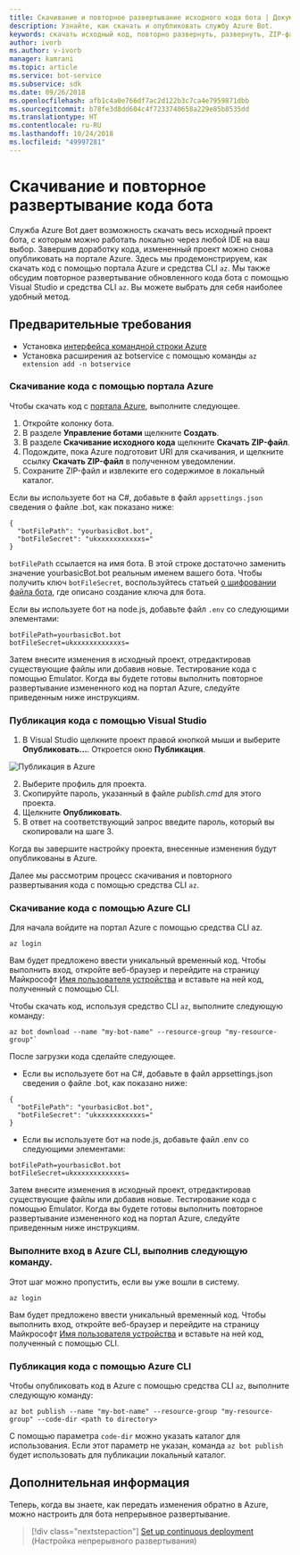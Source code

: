 ```yaml
---
title: Скачивание и повторное развертывание исходного кода бота | Документация Майкрософт
description: Узнайте, как скачать и опубликовать службу Azure Bot.
keywords: скачать исходный код, повторно развернуть, развернуть, ZIP-файл, опубликовать
author: ivorb
ms.author: v-ivorb
manager: kamrani
ms.topic: article
ms.service: bot-service
ms.subservice: sdk
ms.date: 09/26/2018
ms.openlocfilehash: afb1c4a0e766df7ac2d122b3c7ca4e7959871dbb
ms.sourcegitcommit: b78fe3d8dd604c4f7233740658a229e85b8535dd
ms.translationtype: HT
ms.contentlocale: ru-RU
ms.lasthandoff: 10/24/2018
ms.locfileid: "49997281"
---
```

# <a name="download-and-redeploy-bot-code"></a>Скачивание и повторное развертывание кода бота
Служба Azure Bot дает возможность скачать весь исходный проект бота, с которым можно работать локально через любой IDE на ваш выбор. Завершив доработку кода, измененный проект можно снова опубликовать на портале Azure. Здесь мы продемонстрируем, как скачать код с помощью портала Azure и средства CLI `az`. Мы также обсудим повторное развертывание обновленного кода бота с помощью Visual Studio и средства CLI `az`. Вы можете выбрать для себя наиболее удобный метод.

## <a name="prerequisites"></a>Предварительные требования
- Установка [интерфейса командной строки Azure](https://docs.microsoft.com/en-us/cli/azure/?view=azure-cli-latest)
- Установка расширения az botservice с помощью команды `az extension add -n botservice`

### <a name="download-code-using-the-azure-portal"></a>Скачивание кода с помощью портала Azure
Чтобы скачать код с [портала Azure](https://portal.azure.com), выполните следующее.
1. Откройте колонку бота.
1. В разделе **Управление ботами** щелкните **Создать**.
1. В разделе **Скачивание исходного кода** щелкните **Скачать ZIP-файл**.
1. Подождите, пока Azure подготовит URI для скачивания, и щелкните ссылку **Скачать ZIP-файл** в полученном уведомлении.
1. Сохраните ZIP-файл и извлеките его содержимое в локальный каталог.

Если вы используете бот на C#, добавьте в файл `appsettings.json` сведения о файле .bot, как показано ниже:

```
{
  "botFilePath": "yourbasicBot.bot",
  "botFileSecret": "ukxxxxxxxxxxxs="
}
```
`botFilePath` ссылается на имя бота. В этой строке достаточно заменить значение yourbasicBot.bot реальным именем вашего бота. Чтобы получить ключ `botFileSecret`, воспользуйтесь статьей [о шифровании файла бота](https://aka.ms/bot-file-encryption), где описано создание ключа для бота.


Если вы используете бот на node.js, добавьте файл `.env` со следующими элементами:
```
botFilePath=yourbasicBot.bot
botFileSecret=ukxxxxxxxxxxxxs=
```

Затем внесите изменения в исходный проект, отредактировав существующие файлы или добавив новые. Тестирование кода с помощью Emulator. Когда вы будете готовы выполнить повторное развертывание измененного код на портал Azure, следуйте приведенным ниже инструкциям.

### <a name="publish-code-using-visual-studio"></a>Публикация кода с помощью Visual Studio
1. В Visual Studio щелкните проект правой кнопкой мыши и выберите **Опубликовать...**. Откроется окно **Публикация**.

![Публикация в Azure](~/media/azure-bot-build/azure-csharp-publish.png)

2. Выберите профиль для проекта.
3. Скопируйте пароль, указанный в файле _publish.cmd_ для этого проекта.
4. Щелкните **Опубликовать**.
5. В ответ на соответствующий запрос введите пароль, который вы скопировали на шаге 3.   

Когда вы завершите настройку проекта, внесенные изменения будут опубликованы в Azure. 

Далее мы рассмотрим процесс скачивания и повторного развертывания кода с помощью средства CLI `az`.

### <a name="download-code-using-azure-cli"></a>Скачивание кода с помощью Azure CLI

Для начала войдите на портал Azure с помощью средства CLI az.

```azcli
az login
```

Вам будет предложено ввести уникальный временный код. Чтобы выполнить вход, откройте веб-браузер и перейдите на страницу Майкрософт [Имя пользователя устройства](https://microsoft.com/devicelogin) и вставьте на ней код, полученный с помощью CLI.

Чтобы скачать код, используя средство CLI `az`, выполните следующую команду:
```azcli
az bot download --name "my-bot-name" --resource-group "my-resource-group"`
```
После загрузки кода сделайте следующее.
- Если вы используете бот на C#, добавьте в файл appsettings.json сведения о файле .bot, как показано ниже:

```
{
  "botFilePath": "yourbasicBot.bot",
  "botFileSecret": "ukxxxxxxxxxxxs="
}
```

- Если вы используете бот на node.js, добавьте файл .env со следующими элементами:

```
botFilePath=yourbasicBot.bot
botFileSecret=ukxxxxxxxxxxxxs=
```

Затем внесите изменения в исходный проект, отредактировав существующие файлы или добавив новые. Тестирование кода с помощью Emulator. Когда вы будете готовы выполнить повторное развертывание измененного код на портал Azure, следуйте приведенным ниже инструкциям.

### <a name="login-to-azure-cli-by-running-the-following-command"></a>Выполните вход в Azure CLI, выполнив следующую команду.
Этот шаг можно пропустить, если вы уже вошли в систему.

```azcli
az login
```
Вам будет предложено ввести уникальный временный код. Чтобы выполнить вход, откройте веб-браузер и перейдите на страницу Майкрософт [Имя пользователя устройства](https://microsoft.com/devicelogin) и вставьте на ней код, полученный с помощью CLI.

### <a name="publish-code-using-azure-cli"></a>Публикация кода с помощью Azure CLI
Чтобы опубликовать код в Azure с помощью средства CLI `az`, выполните следующую команду:
```azcli
az bot publish --name "my-bot-name" --resource-group "my-resource-group" --code-dir <path to directory> 
```

С помощью параметра `code-dir` можно указать каталог для использования. Если этот параметр не указан, команда `az bot publish` будет использовать для публикации локальный каталог.

## <a name="next-steps"></a>Дополнительная информация
Теперь, когда вы знаете, как передать изменения обратно в Azure, можно настроить для бота непрерывное развертывание.

> [!div class="nextstepaction"]
> [Set up continuous deployment](bot-service-build-continuous-deployment.md) (Настройка непрерывного развертывания)
